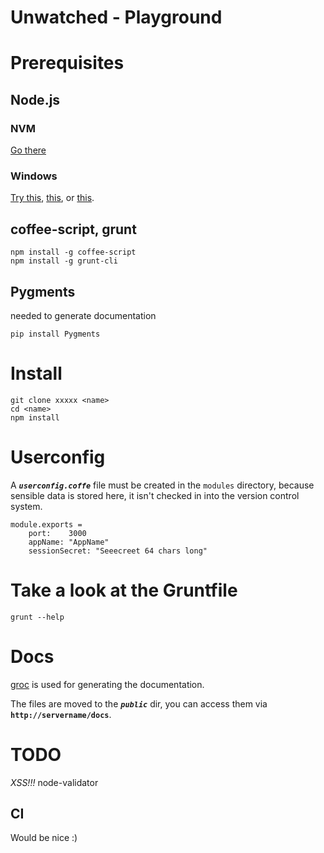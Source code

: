 Unwatched - Playground
======================

Prerequisites
=============

## Node.js

### NVM

[Go there](https://github.com/creationix/nvm)

### Windows

[Try this](http://www.ubuntu.com/download/desktop), [this](http://wiki.centos.org/Download), or [this](http://fedoraproject.org/get-fedora).

## coffee-script, grunt

    npm install -g coffee-script
    npm install -g grunt-cli

## Pygments
needed to generate documentation

    pip install Pygments

Install
=======

    git clone xxxxx <name>
    cd <name>
    npm install

Userconfig
==========
A <b>*`userconfig.coffe`*</b> file must be created in the `modules` directory, because sensible data is stored here, it isn't checked in into the version control system.

    module.exports =
        port:    3000
        appName: "AppName"
        sessionSecret: "Seeecreet 64 chars long"



Take a look at the Gruntfile
============================

    grunt --help



Docs
====
[groc](https://github.com/nevir/groc/) is used for generating the documentation.

The files are moved to the <b>*`public`*</b> dir, you can access them via **`http://servername/docs`**.


TODO
====
*XSS!!!* node-validator


## CI
 Would be nice :)
